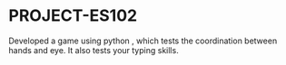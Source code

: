 # PROJECT-ES102
Developed a game using python , which tests the coordination between hands and eye. It also tests your typing skills. 
